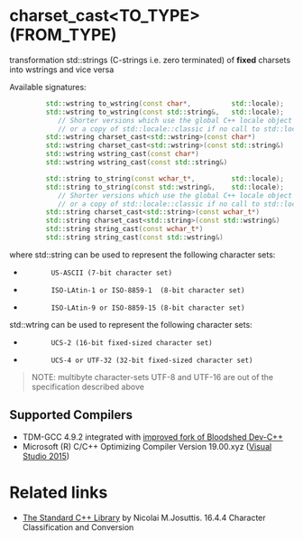 # charset_cast<TO_TYPE>(FROM_TYPE)
transformation std::strings (C-strings i.e. zero terminated) of __fixed__ charsets into wstrings and vice versa  

Available signatures:
```cpp
         std::wstring to_wstring(const char*,          std::locale);
         std::wstring to_wstring(const std::string&,   std::locale);
            // Shorter versions which use the global C++ locale object 
            // or a copy of std::locale::classic if no call to std::locale::global has been made.
         std::wstring charset_cast<std::wstring>(const char*)
         std::wstring charset_cast<std::wstring>(const std::string&)
         std::wstring wstring_cast(const char*)
         std::wstring wstring_cast(const std::string&)

         std::string to_string(const wchar_t*,         std::locale);
         std::string to_string(const std::wstring&,    std::locale);
            // Shorter versions which use the global C++ locale object 
            // or a copy of std::locale::classic if no call to std::locale::global has been made.
         std::string charset_cast<std::string>(const wchar_t*)
         std::string charset_cast<std::string>(const std::wstring&)
         std::string string_cast(const wchar_t*)
         std::string string_cast(const std::wstring&)
```
where
std::string can be used to represent the following character sets:
*			 US-ASCII (7-bit character set)
*			 ISO-LAtin-1 or ISO-8859-1  (8-bit character set)
*			 ISO-LAtin-9 or ISO-8859-15 (8-bit character set)

std::wtring can be used to represent the following character sets:
*			 UCS-2 (16-bit fixed-sized character set)
*			 UCS-4 or UTF-32 (32-bit fixed-sized character set)                      

> NOTE: multibyte character-sets UTF-8 and UTF-16 are out of the specification described above			 

## Supported Compilers
* TDM-GCC 4.9.2 integrated with [improved fork of Bloodshed Dev-C++](https://sourceforge.net/projects/orwelldevcpp/?source=typ_redirect)
* Microsoft (R) C/C++ Optimizing Compiler Version 19.00.xyz ([Visual Studio 2015](https://www.visualstudio.com/vs/visual-studio-express/))

# Related links
* [The Standard C++ Library](https://books.google.com.ua/books?id=gUhE8po4jgAC&pg=PA889&lpg=PA889&dq=The+Standard+C%2B%2B+Library+by+Nicolai+M.Josuttis.+16.4.4+Character+Classification+and+Conversion&source=bl&ots=nePJgBLRUy&sig=WzW8JcRX2NrfBW_xkpLGPIVBuHw&hl=en&sa=X&ved=0ahUKEwia65e9yuzRAhVliFQKHeByD-cQ6AEIJDAB#v=onepage&q=The%20Standard%20C%2B%2B%20Library%20by%20Nicolai%20M.Josuttis.%2016.4.4%20Character%20Classification%20and%20Conversion&f=false) by Nicolai M.Josuttis. 16.4.4 Character Classification and Conversion
